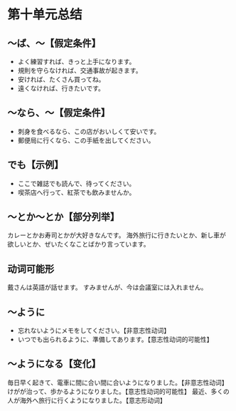 # 第十单元总结

## ～ば、～【假定条件】

- よく練習すれば、きっと上手になります。
- 規則を守らなければ、交通事故が起きます。
- 安ければ、たくさん買ってね。
- 遠くなければ、行きたいです。

## ～なら、～【假定条件】

- 刺身を食べるなら、この店がおいしくて安いです。
- 郵便局に行くなら、この手紙を出してください。

## でも【示例】

- ここで雑誌でも読んで、待ってください。
- 喫茶店へ行って、紅茶でも飲みませんか。

## ～とか～とか【部分列举】

カレーとかお寿司とかが大好きなんです。
海外旅行に行きたいとか、新し車が欲しいとか、ぜいたくなことばかり言っています。

## 动词可能形

戴さんは英語が話せます。
すみませんが、今は会議室には入れません。

## ～ように

- 忘れないようにメモをしてください。【非意志性动词】
- いつでも出られるように、準備してあります。【意志性动词的可能性】

## ～ようになる【变化】

毎日早く起きて、電車に間に合い間に合いようになりました。【非意志性动词】
けがが治って、歩かるようになりました。【意志性动词的可能性】
最近、多くの人が海外へ旅行に行くようになりました。【意志形动词】
